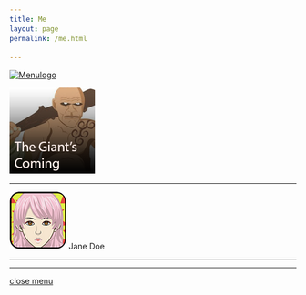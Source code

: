 ```yaml
---
title: Me
layout: page
permalink: /me.html

---
```

[![Menulogo](https://raw.githubusercontent.com/Stuartbriner/portland/gh-pages/images/Arriettagroup.png)](me.html)

[![Menulogo](https://raw.githubusercontent.com/Stuartbriner/portland/gh-pages/images/Thegiantscominggroup.png)](me.html)
***

[![Menulogo](https://raw.githubusercontent.com/Stuartbriner/portland/gh-pages/images/avatar.png)](me.html) Jane Doe
*** 



***

[close menu](G1_A1_pathway2.html)


